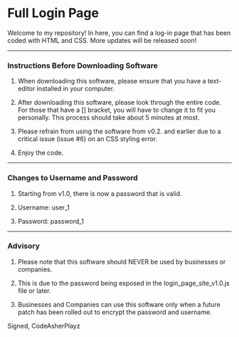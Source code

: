 # Full Login Page

Welcome to my repository! In here, you can find a log-in page that has been coded with HTML and CSS. More updates will be released soon!

***

### Instructions Before Downloading Software

1. When downloading this software, please ensure that you have a text-editor installed in your computer.

2. After downloading this software, please look through the entire code. For those that have a [] bracket, you will have to change it to fit you personally. This process should take about 5 minutes at most.

3. Please refrain from using the software from v0.2. and earlier due to a critical issue (issue #6) on an CSS styling error.

4. Enjoy the code.

***

### Changes to Username and Password

1. Starting from v1.0, there is now a password that is valid.

2. Username: user_1

3. Password: password_1

*** 

### Advisory

1. Please note that this software should NEVER be used by businesses or companies. 

2. This is due to the password being exposed in the login_page_site_v1.0.js file or later.

3. Businesses and Companies can use this software only when a future patch has been rolled out to encrypt the password and username.

Signed,
CodeAsherPlayz
